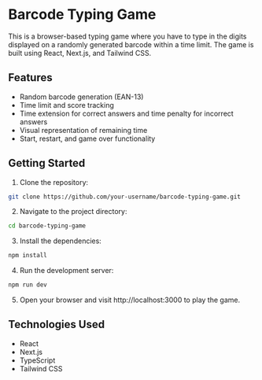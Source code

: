 # Barcode Typing Game

This is a browser-based typing game where you have to type in the digits displayed on a randomly generated barcode within a time limit. The game is built using React, Next.js, and Tailwind CSS.

## Features

- Random barcode generation (EAN-13)
- Time limit and score tracking
- Time extension for correct answers and time penalty for incorrect answers
- Visual representation of remaining time
- Start, restart, and game over functionality

## Getting Started

1. Clone the repository:

```bash
git clone https://github.com/your-username/barcode-typing-game.git
```

2. Navigate to the project directory:

```bash
cd barcode-typing-game
```

3. Install the dependencies:

```bash
npm install
```

4. Run the development server:

```bash
npm run dev
```

5. Open your browser and visit http://localhost:3000 to play the game.

## Technologies Used

- React
- Next.js
- TypeScript
- Tailwind CSS
